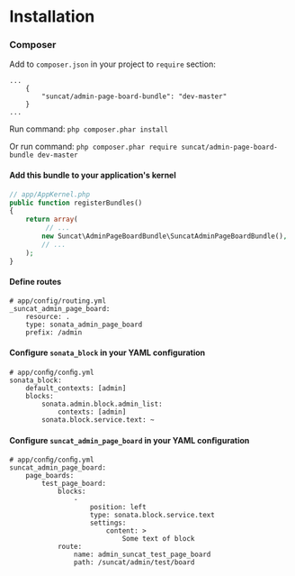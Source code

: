 Installation
============

### Composer

Add to `composer.json` in your project to `require` section:

````
...
    {
        "suncat/admin-page-board-bundle": "dev-master"
    }
...
````

Run command:
`php composer.phar install`

Or run command:
`php composer.phar require suncat/admin-page-board-bundle dev-master`

#### Add this bundle to your application's kernel
``` php
// app/AppKernel.php
public function registerBundles()
{
    return array(
         // ...
        new Suncat\AdminPageBoardBundle\SuncatAdminPageBoardBundle(),
        // ...
    );
}

```

#### Define routes 
````
# app/config/routing.yml
_suncat_admin_page_board:
    resource: .
    type: sonata_admin_page_board
    prefix: /admin
````

#### Conﬁgure `sonata_block` in your YAML conﬁguration
````
# app/conﬁg/conﬁg.yml
sonata_block:
    default_contexts: [admin]
    blocks:
        sonata.admin.block.admin_list:
            contexts: [admin]
        sonata.block.service.text: ~
````

#### Conﬁgure `suncat_admin_page_board` in your YAML conﬁguration
````
# app/conﬁg/conﬁg.yml
suncat_admin_page_board:
    page_boards:
        test_page_board:
            blocks:
                -
                    position: left
                    type: sonata.block.service.text
                    settings:
                        content: >
                            Some text of block
            route:
                name: admin_suncat_test_page_board
                path: /suncat/admin/test/board
````